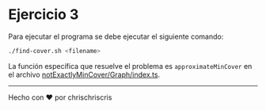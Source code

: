 # Ejercicio 3

Para ejecutar el programa se debe ejecutar el siguiente comando:

```bash
./find-cover.sh <filename>
```

La función específica que resuelve el problema es `approximateMinCover` en el archivo [notExactlyMinCover/Graph/index.ts](notExactlyMinCover/Graph/index.ts).

---

Hecho con :heart: por chrischriscris
